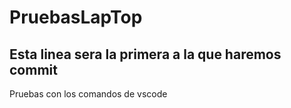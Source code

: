 # PruebasLapTop
## Esta linea sera la primera a la que haremos commit
Pruebas con los comandos de vscode
